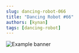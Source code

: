 ```yaml
---
slug: dancing-robot-066
title: "Dancing Robot #66"
authors: [kynan]
tags: [dancing-robot]
---
```


![Example banner](/img/stories/dancing-robot_new/066.png)
